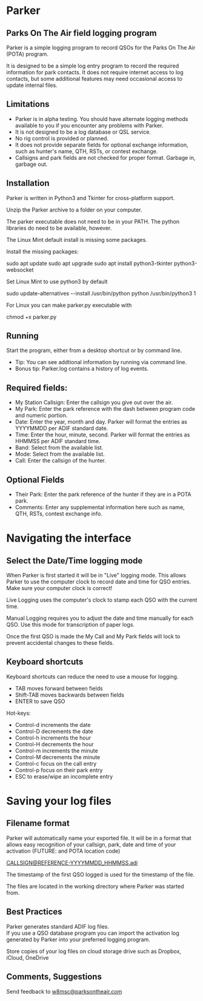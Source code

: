 # Parker
## Parks On The Air field logging program

Parker is a simple logging program to record QSOs for the Parks On The Air (POTA) program.

It is designed to be a simple log entry program to record the required information for park contacts.  It does not require internet access to log contacts, but some additional features may need occasional access to update internal files.

## Limitations

* Parker is in alpha testing.  You should have alternate logging methods available to you if you encounter any problems with Parker.
* It is not designed to be a log database or QSL service.
* No rig control is provided or planned.
* It does not provide separate fields for optional exchange information, such as hunter's name, QTH, RSTs, or contest exchange.
* Callsigns and park fields are not checked for proper format.  Garbage in, garbage out.


## Installation

Parker is written in Python3 and Tkinter for cross-platform support.  

Unzip the Parker archive to a folder on your computer.

The parker executable does not need to be in your PATH.  The python libraries do need to be available, however.

The Linux Mint default install is missing some packages.

Install the missing packages:

sudo apt update
sudo apt upgrade
sudo apt install python3-tkinter python3-websocket

Set Linux Mint to use python3 by default

sudo update-alternatives --install /usr/bin/python python /usr/bin/python3 1


For Linux you can make parker.py executable with

chmod +x parker.py

## Running

Start the program, either from a desktop shortcut or by command line.  
* Tip:  You can see addtional information by running via command line. 
* Bonus tip:  Parker.log contains a history of log events.

## Required fields:

* My Station Callsign:  Enter the callsign you give out over the air.
* My Park:  Enter the park reference with the dash between program code and numeric portion.
* Date:  Enter the year, month and day.  Parker will format the entries as YYYYMMDD per ADIF standard date.
* Time:  Enter the hour, minute, second.  Parker will format the entries as HHMMSS per ADIF standard time.
* Band:  Select from the available list.
* Mode:  Select from the available list.
* Call:  Enter the callsign of the hunter.

## Optional Fields

* Their Park:  Enter the park reference of the hunter if they are in a POTA park.
* Comments:  Enter any supplemental information here such as name, QTH, RSTs, contest exchange info.

# Navigating the interface
## Select the Date/Time logging mode

When Parker is first started it will be in "Live" logging mode.  This allows Parker to use the computer clock to record date and time for QSO entries.  Make sure your computer clock is correct!

Live Logging uses the computer's clock to stamp each QSO with the current time.

Manual Logging requires you to adjust the date and time manually for each QSO.  Use this mode for transcription of paper logs.

Once the first QSO is made the My Call and My Park fields will lock to prevent accidental changes to these fields.

## Keyboard shortcuts

Keyboard shortcuts can reduce the need to use a mouse for logging.

* TAB moves forward between fields
* Shift-TAB moves backwards between fields
* ENTER to save QSO

Hot-keys:
* Control-d increments the date
* Control-D decrements the date
* Control-h increments the hour
* Control-H decrements the hour
* Control-m increments the minute
* Control-M decrements the minute
* Control-c focus on the call entry
* Control-p focus on their park entry
* ESC to erase/wipe an incomplete entry

# Saving your log files

## Filename format
Parker will automatically name your exported file.
It will be in a format that allows easy recognition of your callsign, park, date and time of your activation (FUTURE: and POTA location code)

CALLSIGN@REFERENCE-YYYYMMDD_HHMMSS.adi

The timestamp of the first QSO logged is used for the timestamp of the file.

The files are located in the working directory where Parker was started from.

## Best Practices
Parker generates standard ADIF log files.  
If you use a QSO database program you can import the activation log generated by Parker into your preferred logging program.

Store copies of your log files on cloud storage drive such as Dropbox, iCloud, OneDrive



## Comments, Suggestions

Send feedback to w8msc@parksontheair.com
